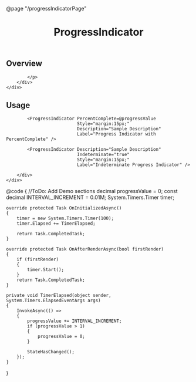 ﻿@page  "/progressIndicatorPage"

<header class="root">
    <h1 class="title">ProgressIndicator</h1>
</header>
<div class="section" style="transition-delay: 0s;">
    <div id="overview" tabindex="-1">
        <h2 class="subHeading hiddenContent">Overview</h2>
    </div>
    <div class="content">
        <div class="ms-Markdown">
            <p>

            </p>
        </div>
    </div>
</div>
<div class="section" style="transition-delay: 0s;">
    <div id="overview" tabindex="-1">
        <h2 class="subHeading">Usage</h2>
    </div>
    <div>
        <div class="subSection">

            <ProgressIndicator PercentComplete=@progressValue
                               Style="margin:15px;"
                               Description="Sample Description"
                               Label="Progress Indicator with PercentComplete" />

            <ProgressIndicator Description="Sample Description"
                               Indeterminate="true"
                               Style="margin:15px;"
                               Label="Indeterminate Progress Indicator" />

        </div>
    </div>
</div>

@code {
    //ToDo: Add Demo sections
    decimal progressValue = 0;
    const decimal INTERVAL_INCREMENT = 0.01M;
    System.Timers.Timer timer;

    override protected Task OnInitializedAsync()
    {
        timer = new System.Timers.Timer(100);
        timer.Elapsed += TimerElapsed;

        return Task.CompletedTask;
    }

    override protected Task OnAfterRenderAsync(bool firstRender)
    {
        if (firstRender)
        {
            timer.Start();
        }
        return Task.CompletedTask;
    }

    private void TimerElapsed(object sender, System.Timers.ElapsedEventArgs args)
    {
        InvokeAsync(() =>
        {
            progressValue += INTERVAL_INCREMENT;
            if (progressValue > 1)
            {
                progressValue = 0;
            }

            StateHasChanged();
        });
    }

}
